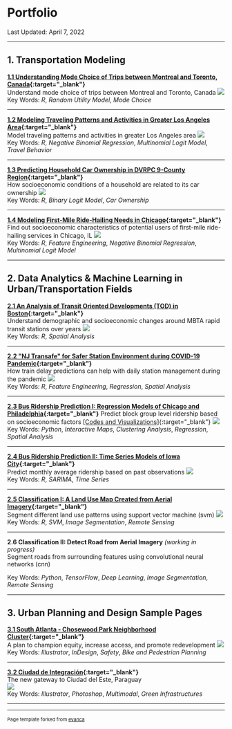 # Portfolio
Last Updated: April 7, 2022   

---
## 1. Transportation Modeling

**[1.1 Understanding Mode Choice of Trips between Montreal and Toronto, Canada](contents/Portfolio-CanadaModeChoice.pdf){:target="_blank"}**   
Understand mode choice of trips between Montreal and Toronto, Canada
<img src="images/Portfolio-CanadaModeChoice.jpg?raw=true"/>   
Key Words: *R*, *Random Utility Model*, *Mode Choice*

---
**[1.2 Modeling Traveling Patterns and Activities in Greater Los Angeles Area](contents/Portfolio-LATravelingPattern.pdf){:target="_blank"}**   
Model traveling patterns and activities in greater Los Angeles area
<img src="images/Portfolio-LATravelPattern.jpg?raw=true"/>   
Key Words: *R*, *Negative Binomial Regression*, *Multinomial Logit Model*, *Travel Behavior*

---
**[1.3 Predicting Household Car Ownership in DVRPC 9-County Region](contents/Portfolio-DVRPCCarOwnership.pdf){:target="_blank"}**   
How socioeconomic conditions of a household are related to its car ownership
<img src="images/Portfolio-DVRPCCarOwnership.jpg?raw=true"/>   
Key Words: *R*, *Binary Logit Model*, *Car Ownership*

---
**[1.4 Modeling First-Mile Ride-Hailing Needs in Chicago](contents/Portfolio-RideHail.pdf){:target="_blank"}**   
Find out socioeconomic characteristics of potential users of first-mile ride-hailing services in Chicago, IL
<img src="images/Portfolio-RideHail.jpg?raw=true"/>   
Key Words: *R*, *Feature Engineering*, *Negative Binomial Regression*, *Multinomial Logit Model*

---
## 2. Data Analytics & Machine Learning in Urban/Transportation Fields

**[2.1 An Analysis of Transit Oriented Developments (TOD) in Boston](contents/Portfolio_BostonTOD.html){:target="_blank"}**   
Understand demographic and socioeconomic changes around MBTA rapid transit stations over years
<img src="images/Portfolio-BostonTOD.jpg?raw=true"/>   
Key Words: *R*, *Spatial Analysis*

---
**[2.2 "NJ Transafe" for Safer Station Environment during COVID-19 Pandemic](contents/Portfolio-NJTransafe_1.pdf){:target="_blank"}**   
How train delay predictions can help with daily station management during the pandemic
<img src="images/Portfolio-NJTransafe.jpg?raw=true"/>   
Key Words: *R*, *Feature Engineering*, *Regression*, *Spatial Analysis*

---
**[2.3 Bus Ridership Prediction I: Regression Models of Chicago and Philadelphia](https://github.com/jiamintan/final-project-city-hall-llc){:target="_blank"}**
Predict block group level ridership based on socioeconomic factors [\[Codes and Visualizations\]](contents/Portfolio-BusRidership_I_Codes.html){:target="_blank"}
<img src="images/Portfolio-BusRidership_I.jpg?raw=true"/>   
Key Words: *Python*, *Interactive Maps*, *Clustering Analysis*, *Regression*, *Spatial Analysis*

---
**[2.4 Bus Ridership Prediction II: Time Series Models of Iowa City](contents/Portfolio-TimeSeries.pdf){:target="_blank"}**   
Predict monthly average ridership based on past observations
<img src="images/Portfolio-BusRidership_II.jpg?raw=true"/>   
Key Words: *R*, *SARIMA*, *Time Series*

---
**[2.5 Classification I: A Land Use Map Created from Aerial Imagery](contents/Portfolio-Classification_I.pdf){:target="_blank"}**   
Segment different land use patterns using support vector machine (svm)
<img src="images/Portfolio-Classification_I.jpg?raw=true"/>   
Key Words: *R*, *SVM*, *Image Segmentation*, *Remote Sensing*

---
**2.6 Classification II: Detect Road from Aerial Imagery** *(working in progress)*  
Segment roads from surrounding features using convolutional neural networks (cnn)

Key Words: *Python*, *TensorFlow*, *Deep Learning*, *Image Segmentation*, *Remote Sensing*

---
## 3. Urban Planning and Design Sample Pages

**[3.1 South Atlanta - Chosewood Park Neighborhood Cluster](contents/Portfolio-SouthAtlanta_ChosewoodPark_Sample.pdf){:target="_blank"}**   
A plan to champion equity, increase access, and promote redevelopment
<img src="images/Portfolio-Atlanta.jpg?raw=true"/>   
Key Words: *Illustrator*, *InDesign*, *Safety*, *Bike and Pedestrian Planning*

---
**[3.2 Ciudad de Integración](contents/Portfolio-CDE_Sample.pdf){:target="_blank"}**   
The new gateway to Ciudad del Este, Paraguay   
<img src="images/Portfolio-CDE.jpg?raw=true"/>   
Key Words: *Illustrator*, *Photoshop*, *Multimodal*, *Green Infrastructures*

---




---
<p style="font-size:11px">Page template forked from <a href="https://github.com/evanca/quick-portfolio">evanca</a></p>
<!-- Remove above link if you don't want to attibute -->
